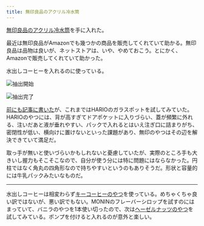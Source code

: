 ```yaml
---
title: 無印良品のアクリル冷水筒
---
```


[無印良品のアクリル冷水筒](https://www.amazon.co.jp/dp/B08C9VVH9P)を手に入れた。

最近は無印良品がAmazonでも幾つかの商品を販売してくれていて助かる。無印良品は品物は良いが、ネットストアは、いや、やめておこう。とにかく、Amazonで販売してくれていて助かった。

水出しコーヒーを入れるのに使っている。

![](https://i.imgur.com/eTIrL1bh.jpg "抽出開始")

![](https://i.imgur.com/g4hP44dh.jpg "抽出完了")

[前にも記事に書いた](/articles/2020-10-01-coffee)が、これまではHARIOのガラスポットを試してみていた。HARIOのやつには、背が高すぎてドアポケットに入りづらい、蓋が頻繁に外れる、注いだあと液が垂れやすい、パックで入れるとはいえ注ぎ口に詰まりがち、密閉性が低い、横向けに置けないといった課題があり、無印のやつはその辺を解決できていて満足だ。

取っ手が無いと使いづらいかもしれないと憂慮していたが、実際のところ手も大きいし握力もそこそこなので、自分が使う分には特に問題にはならなかった。円柱ではなく角丸の四角形なので持ちやすいというのもありそうだ。形状と容量的には牛乳パックみたいなものだ。

---

水出しコーヒーは相変わらず[キーコーヒーのやつ](https://www.amazon.co.jp/dp/B085D1F221)を使っている。めちゃくちゃ良い訳ではないが、悪い訳でもない。MONINのフレーバーシロップを試すのにはまっていて、バニラのやつを1本使い切ったので、次は[ヘーゼルナッツのやつ](https://www.amazon.co.jp/dp/B077MT8H57)を試してみている。ポンプを付けると入れるのが意外と楽しい。
